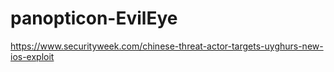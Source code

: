 # panopticon-EvilEye

https://www.securityweek.com/chinese-threat-actor-targets-uyghurs-new-ios-exploit
